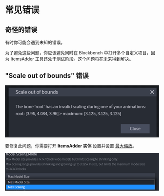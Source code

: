 # 常见错误

## 奇怪的错误

有时你可能会遇到未知的错误。

为了避免这些问题，你应该避免同时在 Blockbench 中打开多个自定义项目，因为 ItemsAdder 工具还处于测试阶段。这个问题将在未来得到解决。

## "Scale out of bounds" 错误

![](<../../../../.gitbook/assets/image (42).png>)

要修复此问题，你需要打开 **ItemsAdder 实体** 设置并设置 [最大缩放](creation.md#configuring-the-model)。

![](<../../../../.gitbook/assets/image (79).png>)
